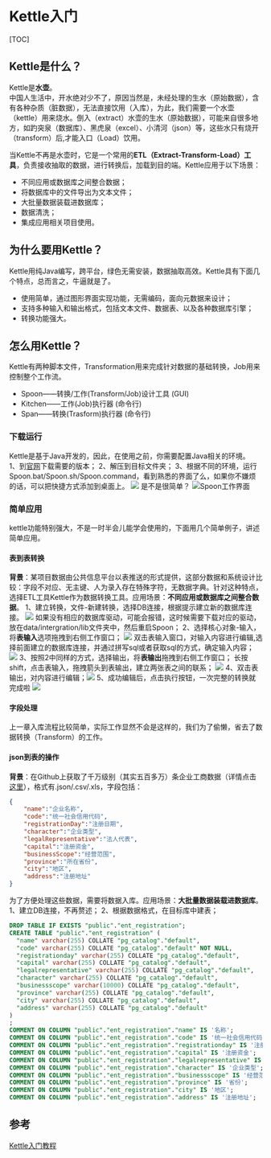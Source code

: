 # Kettle入门
[TOC]
## Kettle是什么？
Kettle是**水壶**。  
中国人生活中，开水绝对少不了，原因当然是，未经处理的生水（原始数据），含有各种杂质（脏数据），无法直接饮用（入库），为此，我们需要一个水壶（kettle）用来烧水。倒入（extract）水壶的生水（原始数据），可能来自很多地方，如趵突泉（数据库）、黑虎泉（excel）、小清河（json）等，这些水只有烧开（transform）后,才能入口（Load）饮用。

当Kettle不再是水壶时，它是一个常用的**ETL（Extract-Transform-Load）工具**，负责接收抽取的数据，进行转换后，加载到目的端。Kettle应用于以下场景：  
+ 不同应用或数据库之间整合数据；
+ 将数据库中的文件导出为文本文件；
+ 大批量数据装载进数据库；
+ 数据清洗；
+ 集成应用相关项目使用。


## 为什么要用Kettle？
Kettle用纯Java编写，跨平台，绿色无需安装，数据抽取高效。Kettle具有下面几个特点，总而言之，牛逼就是了。
+ 使用简单，通过图形界面实现功能，无需编码，面向元数据来设计；
+ 支持多种输入和输出格式，包括文本文件、数据表、以及各种数据库引擎；
+ 转换功能强大。
## 怎么用Kettle？
Kettle有两种脚本文件，Transformation用来完成针对数据的基础转换，Job用来控制整个工作流。
+ Spoon——转换/工作(Transform/Job)设计工具 (GUI)
+ Kitchen——工作(Job)执行器 (命令行)
+ Span——转换(Trasform)执行器 (命令行)
### 下载运行
Kettle是基于Java开发的，因此，在使用之前，你需要配置Java相关的环境。  
1、到[官网](http://community.pentaho.com/projects/data-integration/)下载需要的版本；
2、解压到目标文件夹；
3、根据不同的环境，运行Spoon.bat/Spoon.sh/Spoon.command，看到熟悉的界面了么，如果你不嫌烦的话，可以把快捷方式添加到桌面上。
![](https://images2015.cnblogs.com/blog/959156/201606/959156-20160603090143867-591234675.png)
是不是很简单？
![Spoon工作界面](http://psk7lba95.bkt.clouddn.com/QQ%E6%88%AA%E5%9B%BE20190605100733.png)
### 简单应用
kettle功能特别强大，不是一时半会儿能学会使用的，下面用几个简单例子，讲述简单应用。
#### 表到表转换
**背景**：某项目数据由公共信息平台以表推送的形式提供，这部分数据和系统设计比较：字段不对应、无主键、人为录入存在特殊字符，无数据字典。针对这种特点，选择ETL工具Kettle作为数据转换工具。应用场景：**不同应用或数据库之间整合数据**。
1、建立转换，文件-新建转换，选择DB连接，根据提示建立新的数据库连接。
![](http://psk7lba95.bkt.clouddn.com/%E6%89%B9%E6%B3%A8%202019-06-05%20095933.png)
如果没有相应的数据库驱动，可能会报错，这时候需要下载对应的驱动，放在data/intergration/lib文件夹中，然后重启Spoon；
2、选择核心对象-输入，将**表输入**选项拖拽到右侧工作窗口；
![](http://psk7lba95.bkt.clouddn.com/QQ%E6%88%AA%E5%9B%BE20190605101926.png)
双击表输入窗口，对输入内容进行编辑,选择前面建立的数据库连接，并通过拼写sql或者获取sql的方式，确定输入内容；
![](http://psk7lba95.bkt.clouddn.com/QQ%E6%88%AA%E5%9B%BE20190605103139.png)
3、按照2中同样的方式，选择输出，将**表输出**拖拽到右侧工作窗口；
长按shift，点击表输入，拖拽箭头到表输出，建立两张表之间的联系；
![](http://psk7lba95.bkt.clouddn.com/QQ%E6%88%AA%E5%9B%BE20190605104103.png)
4、双击表输出，对内容进行编辑；![](https://images2015.cnblogs.com/blog/959156/201606/959156-20160603115551836-379729402.png)
5、成功编辑后，点击执行按钮，一次完整的转换就完成啦
![](http://psk7lba95.bkt.clouddn.com/QQ%E6%88%AA%E5%9B%BE20190605110742.png)
#### 字段处理
上一章入库流程比较简单，实际工作显然不会是这样的，我们为了偷懒，省去了数据转换（Transform）的工作。


#### json到表的操作
**背景**：在Github上获取了千万级别（其实五百多万）条企业工商数据（详情点击[这里](https://github.com/imhuster/Enterprise-Registration-Data-of-Chinese-Mainland/tree/json)），格式有.json/.csv/.xls，字段包括：
```json
{
    "name":"企业名称",
    "code":"统一社会信用代码",
    "registrationDay":"注册日期",
    "character":"企业类型",
    "legalRepresentative":"法人代表",
    "capital":"注册资金",
    "businessScope":"经营范围",
    "province":"所在省份",
    "city":"地区",
    "address":"注册地址"
}
```
为了方便处理这些数据，需要将数据入库。应用场景：**大批量数据装载进数据库**。
1、建立DB连接，不再赘述；
2、根据数据格式，在目标库中建表；
```sql
DROP TABLE IF EXISTS "public"."ent_registration";
CREATE TABLE "public"."ent_registration" (
  "name" varchar(255) COLLATE "pg_catalog"."default",
  "code" varchar(255) COLLATE "pg_catalog"."default" NOT NULL,
  "registrationday" varchar(255) COLLATE "pg_catalog"."default",
  "capital" varchar(255) COLLATE "pg_catalog"."default",
  "legalrepresentative" varchar(255) COLLATE "pg_catalog"."default",
  "character" varchar(255) COLLATE "pg_catalog"."default",
  "businessscope" varchar(10000) COLLATE "pg_catalog"."default",
  "province" varchar(255) COLLATE "pg_catalog"."default",
  "city" varchar(255) COLLATE "pg_catalog"."default",
  "address" varchar(255) COLLATE "pg_catalog"."default"
)
;
COMMENT ON COLUMN "public"."ent_registration"."name" IS '名称';
COMMENT ON COLUMN "public"."ent_registration"."code" IS '统一社会信用代码';
COMMENT ON COLUMN "public"."ent_registration"."registrationday" IS '注册时间';
COMMENT ON COLUMN "public"."ent_registration"."capital" IS '注册资金';
COMMENT ON COLUMN "public"."ent_registration"."legalrepresentative" IS '法人代表';
COMMENT ON COLUMN "public"."ent_registration"."character" IS '企业类型';
COMMENT ON COLUMN "public"."ent_registration"."businessscope" IS '经营范围';
COMMENT ON COLUMN "public"."ent_registration"."province" IS '省份';
COMMENT ON COLUMN "public"."ent_registration"."city" IS '地区';
COMMENT ON COLUMN "public"."ent_registration"."address" IS '注册地址';
```
## 参考
[Kettle入门教程](https://www.cnblogs.com/zxbzl/p/5853035.html)